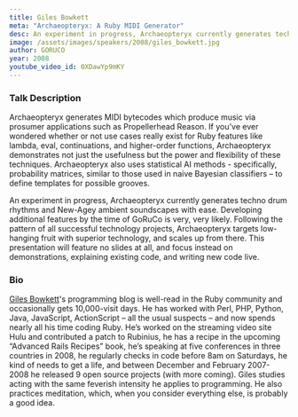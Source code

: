 ```yaml
---
title: Giles Bowkett
meta: "Archaeopteryx: A Ruby MIDI Generator"
desc: An experiment in progress, Archaeopteryx currently generates techno drum rhythms and New-Agey ambient soundscapes with ease.
image: /assets/images/speakers/2008/giles_bowkett.jpg
author: GORUCO
year: 2008
youtube_video_id: 0XDawYp9mKY
---
```


### Talk Description

Archaeopteryx generates MIDI bytecodes which produce music via
prosumer applications such as Propellerhead Reason. If you&#8217;ve ever
wondered whether or not use cases really exist for Ruby features like
lambda, eval, continuations, and higher-order functions, Archaeopteryx
demonstrates not just the usefulness but the power and flexibility of
these techniques. Archaeopteryx also uses statistical AI methods -
specifically, probability matrices, similar to those used in naive
Bayesian classifiers &#8211; to define templates for possible grooves.


An experiment in progress, Archaeopteryx currently generates techno
drum rhythms and New-Agey ambient soundscapes with ease. Developing
additional features by the time of GoRuCo is very, very likely.
Following the pattern of all successful technology projects,
Archaeopteryx targets low-hanging fruit with superior technology, and
scales up from there. This presentation will feature no slides at all,
and focus instead on demonstrations, explaining existing code, and
writing new code live.

### Bio

[Giles Bowkett](http://gilesbowkett.blogspot.com/)'s programming blog is well-read in the Ruby community
and occasionally gets 10,000-visit days. He has worked with Perl, <span class="caps">PHP</span>,
Python, Java, JavaScript, ActionScript &#8211; all the usual suspects &#8211; and
now spends nearly all his time coding Ruby. He&#8217;s worked on the
streaming video site Hulu and contributed a patch to Rubinius, he has
a recipe in the upcoming &#8220;Advanced Rails Recipes&#8221; book, he&#8217;s speaking
at five conferences in three countries in 2008, he regularly checks in
code before 8am on Saturdays, he kind of needs to get a life, and
between December and February 2007-2008 he released 9 open source
projects (with more coming). Giles studies acting with the same
feverish intensity he applies to programming. He also practices
meditation, which, when you consider everything else, is probably a
good idea.
